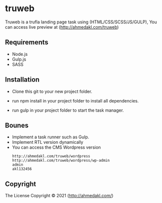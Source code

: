 # truweb
Truweb is a trufla landing page task using (HTML/CSS/SCSS/JS/GULP), You can access live preview at (http://ahmedakl.com/truweb)

## Requirements

* Node.js
* Gulp.js
* SASS

## Installation

* Clone this git to your new project folder.

* run npm install in your project folder to install all dependencies.

* run gulp in your project folder to start the task manager.

## Bounes

* Implement a task runner such as Gulp.
* Implement RTL version dynamically
* You can access the CMS Wordpress version
   ```
   http://ahmedakl.com/truweb/wordpress
   http://ahmedakl.com/truweb/wordpress/wp-admin
   admin
   akl132456
   ```

## Copyright

The License Copyright © 2021 (http://ahmedakl.com/)
